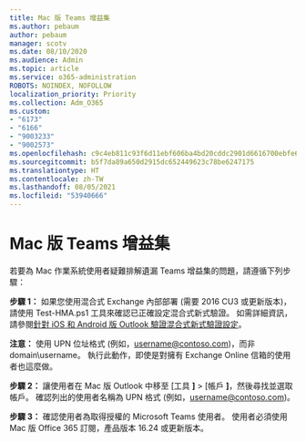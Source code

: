 ```yaml
---
title: Mac 版 Teams 增益集
ms.author: pebaum
author: pebaum
manager: scotv
ms.date: 08/10/2020
ms.audience: Admin
ms.topic: article
ms.service: o365-administration
ROBOTS: NOINDEX, NOFOLLOW
localization_priority: Priority
ms.collection: Adm_O365
ms.custom:
- "6173"
- "6166"
- "9003233"
- "9002573"
ms.openlocfilehash: c9c4eb811c93f6d11ebf606ba4bd20cddc2901d6616700ebfe6ef597dd8dc006
ms.sourcegitcommit: b5f7da89a650d2915dc652449623c78be6247175
ms.translationtype: HT
ms.contentlocale: zh-TW
ms.lasthandoff: 08/05/2021
ms.locfileid: "53940666"
---
```

# <a name="teams-add-in-for-mac"></a>Mac 版 Teams 增益集

若要為 Mac 作業系統使用者疑難排解遺漏 Teams 增益集的問題，請遵循下列步驟：

**步驟 1：** 如果您使用混合式 Exchange 內部部署 (需要 2016 CU3 或更新版本)，請使用 Test-HMA.ps1 工具來確認已正確設定混合式新式驗證。 如需詳細資訊，請參閱[針對 iOS 和 Android 版 Outlook 驗證混合式新式驗證設定](https://aka.ms/TestHMAEAS)。  

**注意：** 使用 UPN 位址格式 (例如，[username@contoso.com](mailto:username@contoso.com))，而非domain\username。 執行此動作，即使是對擁有 Exchange Online 信箱的使用者也這麼做。

**步驟 2：** 讓使用者在 Mac 版 Outlook 中移至 [工具 **]**  >  [帳戶 **]**，然後尋找並選取帳戶。 確認列出的使用者名稱為 UPN 格式 (例如，[username@contoso.com](mailto:username@contoso.com))。

**步驟 3：** 確認使用者為取得授權的 Microsoft Teams 使用者。 使用者必須使用 Mac 版 Office 365 訂閱，產品版本 16.24 或更新版本。